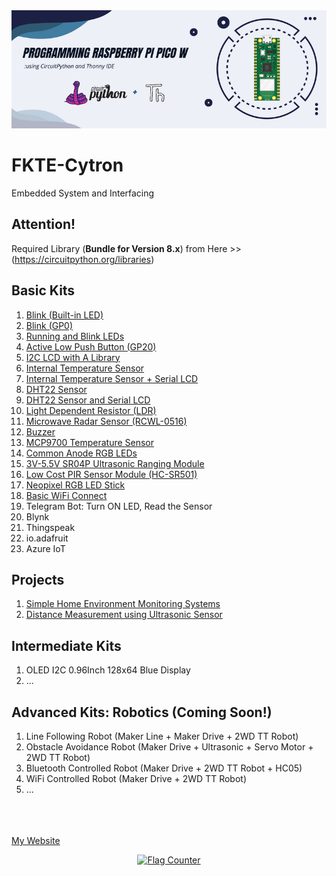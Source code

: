 <center><img src="https://github.com/mymadi/FKTE-Cytron/blob/main/images/Programming%20Raspberry%20Pi%20Pico%20W.png" alt="FKTE-Cytron" title="Pi Pico W + CircuitPython"></center>


# FKTE-Cytron
Embedded System and Interfacing

## Attention!
Required Library (<b>Bundle for Version 8.x</b>) from Here >> (https://circuitpython.org/libraries)

## Basic Kits
1. <a href="https://github.com/mymadi/FKTE-Cytron/tree/main/Basic_Kits/01%20Blink%20built-in%20LED" target="_blank">Blink (Built-in LED)</a>
2. <a href="https://github.com/mymadi/FKTE-Cytron/tree/main/Basic_Kits/02%20Blink%20LED%20GP0" target="_blank">Blink (GP0)</a>
3. <a href="https://github.com/mymadi/FKTE-Cytron/tree/main/Basic_Kits/03%20Running%20and%20Blink%20LEDs" target="_blank">Running and Blink LEDs</a>
4. <a href="https://github.com/mymadi/FKTE-Cytron/tree/main/Basic_Kits/04%20Active%20Low%20Push%20Button" target="_blank">Active Low Push Button (GP20)</a>
5. <a href="https://github.com/mymadi/FKTE-Cytron/tree/main/Basic_Kits/05%20Serial%20LCD/" target="_blank">I2C LCD with A Library</a>
6. <a href= "https://github.com/mymadi/FKTE-Cytron/tree/main/Basic_Kits/06%20Internal%20Temperature%20Sensor" target="_blank">Internal Temperature Sensor</a>
7. <a href= "https://github.com/mymadi/FKTE-Cytron/tree/main/Basic_Kits/07%20Internal%20Temperature%20Sensor%20and%20Serial%20LCD" target="_blank">Internal Temperature Sensor + Serial LCD</a>
8. <a href= "https://github.com/mymadi/FKTE-Cytron/tree/main/Basic_Kits/08%20DHT22%20Sensor" target="_blank">DHT22 Sensor</a>
9. <a href= "https://github.com/mymadi/FKTE-Cytron/tree/main/Basic_Kits/09%20DHT22%20Sensor%20and%20Serial%20LCD" target="_blank">DHT22 Sensor and Serial LCD</a>
10. <a href= "https://github.com/mymadi/FKTE-Cytron/tree/main/Basic_Kits/10%20Light%20Dependent%20Resistor%20(LDR)" target="_blank">Light Dependent Resistor (LDR)</a>
11. <a href= "https://github.com/mymadi/FKTE-Cytron/tree/main/Basic_Kits/11%20Microwave%20Radar" target="_blank">Microwave Radar Sensor (RCWL-0516)</a>
12. <a href= "https://github.com/mymadi/FKTE-Cytron/tree/main/Basic_Kits/12%20Buzzer" target="_blank">Buzzer</a>
13. <a href= "https://github.com/mymadi/FKTE-Cytron/tree/main/Basic_Kits/13%20MCP9700%20Temperature%20Sensor" target="_blank">MCP9700 Temperature Sensor</a> 
14. <a href= "https://github.com/mymadi/FKTE-Cytron/tree/main/Basic_Kits/14%20RGB%20LEDs" target="_blank">Common Anode RGB LEDs</a>
15. <a href= "https://github.com/mymadi/FKTE-Cytron/tree/main/Basic_Kits/15%203V-5.5V%20SR04P%20Ultrasonic%20Ranging%20Module" target="_blank">3V-5.5V SR04P Ultrasonic Ranging Module</a>
16. <a href= "https://github.com/mymadi/FKTE-Cytron/tree/main/Basic_Kits/16%20PIR%20Sensor%20Module" target="_blank">Low Cost PIR Sensor Module (HC-SR501)</a>
17. <a href= "https://github.com/mymadi/FKTE-Cytron/tree/main/Basic_Kits/17%20Neopixel%20RGB%20LED%20Stick" target="_blank">Neopixel RGB LED Stick</a>
18. <a href= "https://github.com/mymadi/FKTE-Cytron/tree/main/Basic_Kits/18%20WiFi%20Connect" target="_blank"> Basic WiFi Connect</a>
19. Telegram Bot: Turn ON LED, Read the Sensor
20. Blynk
21. Thingspeak
22. io.adafruit
23. Azure IoT
## Projects
1. <a href= "https://github.com/mymadi/FKTE-Cytron/tree/main/Projects/01P%20Simple%20Home%20Environment%20Monitoring%20System" target="_blank"> Simple Home Environment Monitoring Systems</a>
2. <a href= "https://github.com/mymadi/FKTE-Cytron/tree/main/Projects/02P%20Distance%20Measurement%20using%20Ultrasonic%20Sensor" target="_blank"> Distance Measurement using Ultrasonic Sensor</a>
## Intermediate Kits
1. OLED I2C 0.96Inch 128x64 Blue Display
2. ...
## Advanced Kits: Robotics (Coming Soon!)
1. Line Following Robot (Maker Line + Maker Drive + 2WD TT Robot)
2. Obstacle Avoidance Robot (Maker Drive + Ultrasonic + Servo Motor + 2WD TT Robot)
3. Bluetooth Controlled Robot (Maker Drive + 2WD TT Robot + HC05)
4. WiFi Controlled Robot (Maker Drive + 2WD TT Robot)
5. ...






 
<br><br><br>
<a href="https://norasmadi.unimap.edu.my" target="_blank">My Website</a>
<p><center><a href="https://info.flagcounter.com/Pyxq"><img src="https://s01.flagcounter.com/count2/Pyxq/bg_FFFFFF/txt_000000/border_FFFFFF/columns_3/maxflags_9/viewers_0/labels_0/pageviews_1/flags_0/percent_0/" alt="Flag Counter" border="0"></a></center></p>
